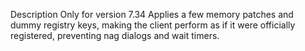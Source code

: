 Description
	Only for version 7.34
	Applies a few memory patches and dummy registry keys, making the client perform as if it were officially registered, preventing nag dialogs and wait timers.
